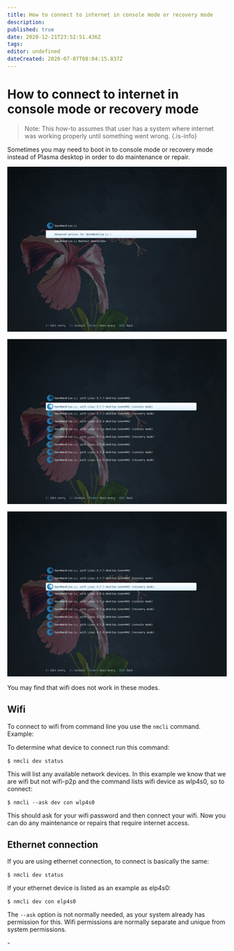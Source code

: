 ```yaml
---
title: How to connect to internet in console mode or recovery mode
description: 
published: true
date: 2020-12-21T23:52:51.436Z
tags: 
editor: undefined
dateCreated: 2020-07-07T08:04:15.837Z
---
```


# How to connect to internet in console mode or recovery mode


> Note: This how-to assumes that user has a system where internet was working properly until something went wrong.
{.is-info}


Sometimes you may need to boot in to console mode or recovery mode instead of Plasma desktop in order to do maintenance or repair.

![boot-advanced.jpg](/images/boot-advanced.jpg)

![boot-console-mode.jpg](/images/boot-console-mode.jpg)

![boot-recovery-mode.jpg](/images/boot-recovery-mode.jpg)


You may find that wifi does not work in these modes.

## Wifi
To connect to wifi from command line you use the `nmcli` command. Example:

To determine what device to connect run this command:

```
$ nmcli dev status
```

This will list any available network devices. In this example we know that we are wifi but not wifi-p2p and the command lists wifi device as wlp4s0, so to connect:

```
$ nmcli --ask dev con wlp4s0
```

This should ask for your wifi password and then connect your wifi.
Now you can do any maintenance or repairs that require internet access.

## Ethernet connection

If you are using ethernet connection, to connect is basically the same:

```
$ nmcli dev status
```

If your ethernet device is listed as an example as elp4s0:

```
$ nmcli dev con elp4s0
```

The `--ask` option is not normally needed, as your system already has permission for this.
Wifi permissions are normally separate and unique from system permissions.

\-




